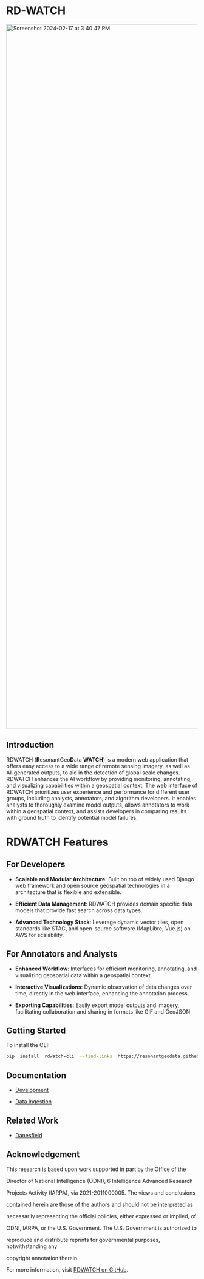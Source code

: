 


# RD-WATCH

<img width="1857" alt="Screenshot 2024-02-17 at 3 40 47 PM" src="https://github.com/ResonantGeoData/RD-WATCH/assets/146527/a2c3431b-2d0a-4295-b302-5d4e08c84b84">


## Introduction

RDWATCH (**R**esonantGeo**D**ata **WATCH**) is a modern web application that offers easy access to a wide range of remote sensing imagery, as well as AI-generated outputs, to aid in the detection of global scale changes. RDWATCH enhances the AI workflow by providing monitoring, annotating, and visualizing capabilities within a geospatial context. The web interface of RDWATCH prioritizes user experience and performance for different user groups, including analysts, annotators, and algorithm developers. It enables analysts to thoroughly examine model outputs, allows annotators to work within a geospatial context, and assists developers in comparing results with ground truth to identify potential model failures.


# RDWATCH Features

## For Developers

-  **Scalable and Modular Architecture**: Built on top of widely used Django web framework and open source geospatial technologies in a architecture that is flexible and extensible.

-  **Efficient Data Management**: RDWATCH provides domain specific data models that provide fast search across data types.

-  **Advanced Technology Stack**: Leverage dynamic vector tiles, open standards like STAC, and open-source software (MapLibre, Vue.js) on AWS for scalability.

## For Annotators and Analysts

-  **Enhanced Workflow**: Interfaces for efficient monitoring, annotating, and visualizing geospatial data within a geospatial context.

-  **Interactive Visualizations**: Dynamic observation of data changes over time, directly in the web interface, enhancing the annotation process.

-  **Exporting Capabilities**: Easily export model outputs and imagery, facilitating collaboration and sharing in formats like GIF and GeoJSON.

## Getting Started

To install the CLI:
```bash
pip  install  rdwatch-cli  --find-links  https://resonantgeodata.github.io/RD-WATCH/
```


## Documentation

* [Development](https://github.com/ResonantGeoData/RD-WATCH/blob/main/DEVELOPMENT.md)

* [Data Ingestion](https://github.com/ResonantGeoData/RD-WATCH/blob/main/INGESTION.md)


## Related Work

* [Danesfield](https://github.com/Kitware/Danesfield-App)


## Acknowledgement

This research is based upon work supported in part by the Office of the

Director of National Intelligence (ODNI), 6 Intelligence Advanced Research

Projects Activity (IARPA), via 2021-2011000005. The views and conclusions

contained herein are those of the authors and should not be interpreted as

necessarily representing the official policies, either expressed or implied, of

ODNI, IARPA, or the U.S. Government. The U.S. Government is authorized to

reproduce and distribute reprints for governmental purposes, notwithstanding any

copyright annotation therein.

For more information, visit [RDWATCH on GitHub](https://github.com/ResonantGeoData/RD-WATCH).
